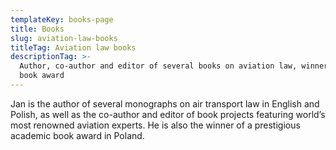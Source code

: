 ```yaml
---
templateKey: books-page
title: Books
slug: aviation-law-books
titleTag: Aviation law books
descriptionTag: >-
  Author, co-author and editor of several books on aviation law, winner of a
  book award
---
```

Jan is the author of several monographs on air transport law in English and Polish, as well as the co-author and editor of book projects featuring world’s most renowned aviation experts. He is also the winner of a prestigious academic book award in Poland.
